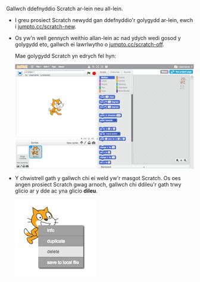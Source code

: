 Gallwch ddefnyddio Scratch ar-lein neu all-lein.

+ I greu prosiect Scratch newydd gan ddefnyddio'r golygydd ar-lein, ewch i <a href="http://jumpto.cc/scratch-new" target="_blank">jumpto.cc/scratch-new</a>.

+ Os yw'n well gennych weithio allan-lein ac nad ydych wedi gosod y golygydd eto, gallwch ei lawrlwytho o <a href="http://jumpto.cc/scratch-off" target="_blank">jumpto.cc/scratch-off</a>.
    
    Mae golygydd Scratch yn edrych fel hyn:
    
    ![screenshot](images/scratch-editor.png)

+ Y chwistrell gath y gallwch chi ei weld yw'r masgot Scratch. Os oes angen prosiect Scratch gwag arnoch, gallwch chi ddileu'r gath trwy glicio ar y dde ac yna glicio **dileu**.
    
    ![screenshot](images/delete.png)